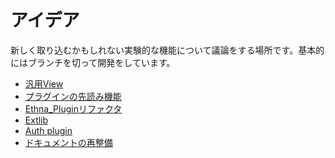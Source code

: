 # アイデア
新しく取り込むかもしれない実験的な機能について議論をする場所です。基本的にはブランチを切って開発をしています。

- [汎用View](ethna-document-ideas-extended_viewclass.html "ethna-document-ideas-extended\_viewclass (391d)")
- [プラグインの先読み機能](ethna-document-ideas-plugin_preloader.html "ethna-document-ideas-plugin\_preloader (766d)")
- [Ethna\_Pluginリファクタ](ethna-document-ideas-plugin_refactor.html "ethna-document-ideas-plugin\_refactor (774d)")
- [Extlib](ethna-document-ideas-extlib.html "ethna-document-ideas-extlib (773d)")
- [Auth plugin](ethna-document-ideas-auth_plugin.html "ethna-document-ideas-auth\_plugin (738d)")
- [ドキュメントの再整備](ethna-document-ideas-document.html "ethna-document-ideas-document (737d)")

<!-- ??END id:body -->
<!-- ??BEGIN id:summary --><!-- ??END id:note -->
